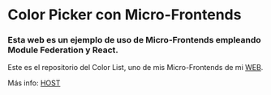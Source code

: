 # Color Picker con Micro-Frontends

### Esta web es un ejemplo de uso de Micro-Frontends empleando Module Federation y React.

Este es el repositorio del Color List, uno de mis Micro-Frontends de mi [WEB](https://ejemplo-colorpicker-mf.netlify.app/).

Más info: [HOST](https://github.com/JFSilvaM/colorpicker-mf-host)
